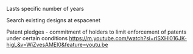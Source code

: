 Lasts specific number of years

Search existing designs at espacenet

Patent pledges - commitment of holders to limit enforcement of patents under certain conditions
https://m.youtube.com/watch?si=rlSXHl016JK-higL&v=WiZvesAMEl0&feature=youtu.be

